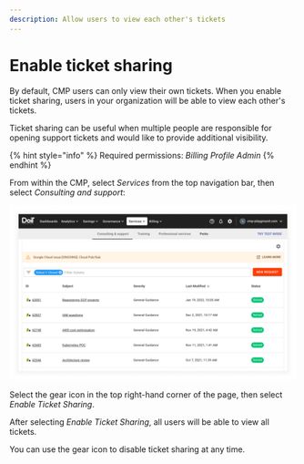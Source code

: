 ```yaml
---
description: Allow users to view each other's tickets
---
```


# Enable ticket sharing

By default, CMP users can only view their own tickets. When you enable ticket sharing, users in your organization will be able to view each other's tickets.

Ticket sharing can be useful when multiple people are responsible for opening support tickets and would like to provide additional visibility.

{% hint style="info" %}
Required permissions: _Billing Profile Admin_
{% endhint %}

From within the CMP, select _Services_ from the top navigation bar, then select _Consulting and support_:

![A screenshot showing the _Consulting and support_ page](../../.gitbook/assets/cmp-services-consulting-support.png)

Select the gear icon in the top right-hand corner of the page, then select _Enable Ticket Sharing_.

After selecting _Enable Ticket Sharing_, all users will be able to view all tickets.

You can use the gear icon to disable ticket sharing at any time.

